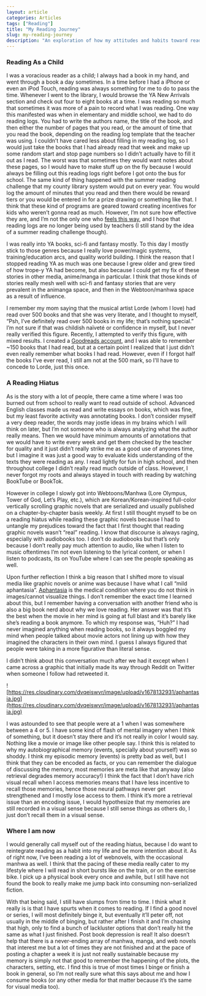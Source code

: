 ```yaml
---
layout: article
categories: Articles
tags: ["Reading"]
title: "My Reading Journey"
slug: my-reading-journey
description: "An exploration of how my attitudes and habits toward reading have changed over time."
---
```


### Reading As a Child
I was a voracious reader as a child; I always had a book in my hand, and went through a book a day sometimes. In a time before I had a iPhone or even an iPod Touch, reading was always something for me to do to pass the time. Whenever I went to the library, I would browse the YA New Arrivals section and check out four to eight books at a time. I was reading so much that sometimes it was more of a pain to record what I was reading. One way this manifested was when in elementary and middle school, we had to do reading logs. You had to write the authors name, the title of the book, and then either the number of pages that you read, or the amount of time that you read the book, depending on the reading log template that the teacher was using. I couldn’t have cared less about filling in my reading log, so I would just take the books that I had already read that week and make up some random start and stop page numbers so I didn’t actually have to fill it out as I read. The worst was that sometimes they would want notes about these pages, so I would have to make stuff up on the fly because I would always be filling out this reading logs right before I got onto the bus for school. The same kind of thing happened with the summer reading challenge that my county library system would put on every year. You would log the amount of minutes that you read and then there would be reward tiers or you would be entered in for a prize drawing or something like that. I think that these kind of programs are geared toward creating incentives for kids who weren’t gonna read as much. However, I’m not sure how effective they are, and I’m not the only one who [feels this way](https://www.readingandwritinghaven.com/why-we-need-to-say-good-riddance-to-the-reading-log-forever), and I hope that reading logs are no longer being used by teachers (I still stand by the idea of a summer reading challenge though).

I was really into YA books, sci-fi and fantasy mostly. To this day I mostly stick to those genres because I really love power/magic systems, training/education arcs, and quality world building. I think the reason that I stopped reading YA as much was one because I grew older and grew tired of how trope-y YA had become, but also because I could get my fix of these stories in other media, anime/manga in particular. I think that those kinds of stories really mesh well with sci-fi and fantasy stories that are very prevalent in the animanga space, and then in the Webtoon/manhwa space as a result of influence.

I remember my mom saying that the musical artist Lorde (whom I love) had read over 500 books and that she was very literate, and I thought to myself, “Psh, I’ve definitely read over 500 books in my life; that’s nothing special.” I’m not sure if that was childish naïveté or confidence in myself, but I never really verified this figure. Recently, I attempted to verify this figure, with mixed results. I created a [Goodreads account](https://www.goodreads.com/user/show/80478222-rees-draminski), and I was able to remember ~150 books that I had read, but at a certain point I realized that I just didn’t even really remember what books I had read. However, even if I forgot half the books I've ever read, I still am not at the 500 mark, so I'll have to concede to Lorde, just this once.

### A Reading Hiatus
As is the story with a lot of people, there came a time where I was too burned out from school to really want to read outside of school. Advanced English classes made us read and write essays on books, which was fine, but my least favorite activity was annotating books. I don’t consider myself a very deep reader, the words may jostle ideas in my brains which I will think on later, but I’m not someone who is always analyzing what the author really means. Then we would have minimum amounts of annotations that we would have to write every week and get them checked by the teacher for quality and it just didn’t really strike me as a good use of anyones time, but I imagine it was just a good way to evaluate kids understanding of the texts they were reading as any. I read lightly for fun in high school, and then throughout college I didn’t really read much outside of class. However, I never forgot my roots and always stayed in touch with reading by watching BookTube or BookTok.

However in college I slowly got into Webtoons/Manhwa (Lore Olympus, Tower of God, Let’s Play, etc.), which are Korean/Korean-inspired full-color vertically scrolling graphic novels that are serialized and usually published on a chapter-by-chapter basis weekly. At first I still thought myself to be on a reading hiatus while reading these graphic novels because I had to untangle my prejudices toward the fact that I first thought that reading graphic novels wasn’t “real” reading. I know that discourse is always raging, especially with audiobooks too. I don’t do audiobooks but that’s only because I don’t really pay much attention to audio, like when I listen to music oftentimes I’m not even listening to the lyrical content, or when I listen to podcasts, its on YouTube where I can see the people speaking as well.

Upon further reflection I think a big reason that I shifted more to visual media like graphic novels or anime was because I have what I call “mild aphantasia”. [Aphantasia](https://aphantasia.com/what-is-aphantasia) is the medical condition where you do not think in images/cannot visualize things. I don’t remember the exact time I learned about this, but I remember having a conversation with another friend who is also a big book nerd about why we love reading. Her answer was that it’s the best when the movie in her mind is going at full blast and it’s barely like she’s reading a book anymore. To which my response was, “Huh?” I had never imagined anything when reading books, so it always boggled my mind when people talked about movie actors not lining up with how they imagined the characters in their own mind. I guess I always figured that people were taking in a more figurative than literal sense.

I didn’t think about this conversation much after we had it except when I came across a graphic that initially made its way through Reddit on Twitter when someone I follow had retweeted it. 

![https://res.cloudinary.com/dvqeiswvr/image/upload/v1678132931/aphantasia.jpg](https://res.cloudinary.com/dvqeiswvr/image/upload/v1678132931/aphantasia.jpg)

I was astounded to see that people were at a 1 when I was somewhere between a 4 or 5. I have some kind of flash of mental imagery when I think of something, but it doesn’t stay there and it’s not really in color I would say. Nothing like a movie or image like other people say. I think this is related to why my autobiographical memory (events, specially about yourself) was so shoddy. I think my episodic memory (events) is pretty bad as well, but I think that they can be encoded as facts, or you can remember the dialogue of discussing the memory, most memories are meta like that anyway (also retrieval degrades memory accuracy!) I think the fact that I don’t have rich visual recall when I access memories means that I have less incentive to recall those memories, hence those neural pathways never get strengthened and I mostly lose access to them. I think it’s more a retrieval issue than an encoding issue, I would hypothesize that my memories are still recorded in a visual sense because I still sense things as others do, I just don’t recall them in a visual sense.

### Where I am now
I would generally call myself out of the reading hiatus, because I do want to reintegrate reading as a habit into my life and be more intention about it. As of right now, I’ve been reading a lot of webnovels, with the occasional manhwa as well. I think that the pacing of these media really cater to my lifestyle where I will read in short bursts like on the train, or on the exercise bike. I pick up a physical book every once and awhile, but I still have not found the book to really make me jump back into consuming non-serialized fiction.

With that being said, I still have slumps from time to time. I think what it really is is that I have spurts when it comes to reading. If I find a good novel or series, I will most definitely binge it, but eventually it’ll peter off, not usually in the middle of binging, but rather after I finish it and I’m chasing that high, only to find a bunch of lackluster options that don’t really hit the same as what I just finished. Post book depression is real! It also doesn’t help that there is a never-ending array of manhwa, manga, and web novels that interest me but a lot of times they are not finished and at the pace of posting a chapter a week it is just not really sustainable because my memory is simply not that good to remember the happening of the plots, the characters, setting, etc. I find this is true of most times I binge or finish a book in general, so I’m not really sure what this says about me and how I consume books (or any other media for that matter because it’s the same for visual media too).